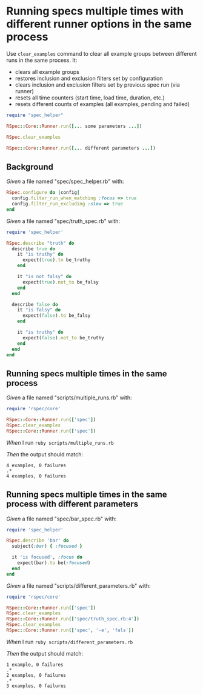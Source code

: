 # Running specs multiple times with different runner options in the same process

Use `clear_examples` command to clear all example groups between different
  runs in the same process. It:

  - clears all example groups
  - restores inclusion and exclusion filters set by configuration
  - clears inclusion and exclusion filters set by previous spec run (via runner)
  - resets all time counters (start time, load time, duration, etc.)
  - resets different counts of examples (all examples, pending and failed)

  ```ruby
  require "spec_helper"

  RSpec::Core::Runner.run([... some parameters ...])

  RSpec.clear_examples

  RSpec::Core::Runner.run([... different parameters ...])
  ```

## Background

_Given_ a file named "spec/spec_helper.rb" with:

```ruby
RSpec.configure do |config|
  config.filter_run_when_matching :focus => true
  config.filter_run_excluding :slow => true
end
```

_Given_ a file named "spec/truth_spec.rb" with:

```ruby
require 'spec_helper'

RSpec.describe "truth" do
  describe true do
    it "is truthy" do
      expect(true).to be_truthy
    end

    it "is not falsy" do
      expect(true).not_to be_falsy
    end
  end

  describe false do
    it "is falsy" do
      expect(false).to be_falsy
    end

    it "is truthy" do
      expect(false).not_to be_truthy
    end
  end
end
```

## Running specs multiple times in the same process

_Given_ a file named "scripts/multiple_runs.rb" with:

```ruby
require 'rspec/core'

RSpec::Core::Runner.run(['spec'])
RSpec.clear_examples
RSpec::Core::Runner.run(['spec'])
```

_When_ I run `ruby scripts/multiple_runs.rb`

_Then_ the output should match:

```
4 examples, 0 failures
.*
4 examples, 0 failures
```

## Running specs multiple times in the same process with different parameters

_Given_ a file named "spec/bar_spec.rb" with:

```ruby
require 'spec_helper'

RSpec.describe 'bar' do
  subject(:bar) { :focused }

  it 'is focused', :focus do
    expect(bar).to be(:focused)
  end
end
```

_Given_ a file named "scripts/different_parameters.rb" with:

```ruby
require 'rspec/core'

RSpec::Core::Runner.run(['spec'])
RSpec.clear_examples
RSpec::Core::Runner.run(['spec/truth_spec.rb:4'])
RSpec.clear_examples
RSpec::Core::Runner.run(['spec', '-e', 'fals'])
```

_When_ I run `ruby scripts/different_parameters.rb`

_Then_ the output should match:

```
1 example, 0 failures
.*
2 examples, 0 failures
.*
3 examples, 0 failures
```
